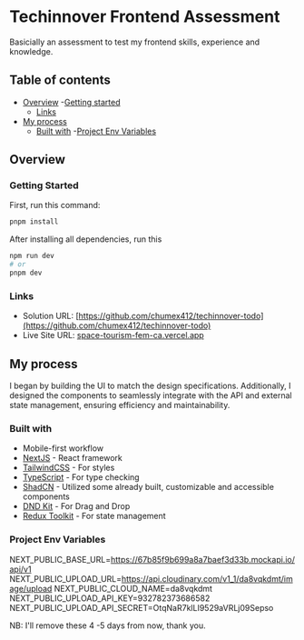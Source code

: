 # Techinnover Frontend Assessment

Basicially an assessment to test my frontend skills, experience and knowledge.

## Table of contents

- [Overview](#overview)
  -[Getting started](#getting-started)
  - [Links](#links)
- [My process](#my-process)
  - [Built with](#built-with)
-[Project Env Variables](#project-variables)

## Overview

### Getting Started

First, run this command:

```bash
pnpm install
```
After installing all dependencies, run this
```bash
npm run dev
# or
pnpm dev
```

### Links

- Solution URL: [https://github.com/chumex412/techinnover-todo](https://github.com/chumex412/techinnover-todo)
- Live Site URL: [space-tourism-fem-ca.vercel.app](space-tourism-fem-ca.vercel.app)

## My process

I began by building the UI to match the design specifications. Additionally, I designed the components to seamlessly integrate with the API and external state management, ensuring efficiency and maintainability.

### Built with

- Mobile-first workflow
- [NextJS](https://nextjs.org/) - React framework
- [TailwindCSS](https://tailwindcss.com/) - For styles
- [TypeScript](https://www.typescriptlang.org/) - For type checking
- [ShadCN](https://ui.shadcn.com/) - Utilized some already built, customizable and accessible components
- [DND Kit](https://dndkit.com/) - For Drag and Drop
- [Redux Toolkit](https://redux-toolkit.js.org/) - For state management

### Project Env Variables 

NEXT_PUBLIC_BASE_URL=https://67b85f9b699a8a7baef3d33b.mockapi.io/api/v1
NEXT_PUBLIC_UPLOAD_URL=https://api.cloudinary.com/v1_1/da8vqkdmt/image/upload
NEXT_PUBLIC_CLOUD_NAME=da8vqkdmt
NEXT_PUBLIC_UPLOAD_API_KEY=932782373686582
NEXT_PUBLIC_UPLOAD_API_SECRET=OtqNaR7klLI9529aVRLj09Sepso

NB: I'll remove these 4 -5 days from now, thank you.